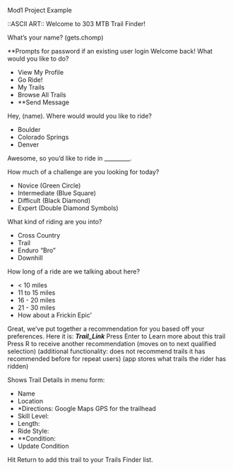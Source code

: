 Mod1 Project Example

::ASCII ART::
Welcome to 303 MTB Trail Finder!

What’s your name?
(gets.chomp)

**Prompts for password if an existing user login
Welcome back! What would you like to do?
- View My Profile
- Go Ride!
- My Trails
- Browse All Trails
- **Send Message

Hey,  (name). Where would would you like to ride?
- Boulder
- Colorado Springs
- Denver

Awesome, so you’d like to ride in _________.

How much of a challenge are you looking for today?
- Novice (Green Circle)
- Intermediate (Blue Square)
- Difficult (Black Diamond)
- Expert (Double Diamond Symbols)

What kind of riding are you into?
- Cross Country
- Trail
- Enduro “Bro”
- Downhill

How long of a ride are we talking about here?
- < 10 miles
- 11 to 15 miles
- 16 - 20 miles
- 21 - 30 miles
- How about a Frickin Epic’

Great, we’ve put together a recommendation for you based off your preferences. Here it is:
_______Trail_Link_______
Press Enter to Learn more about this trail
Press R to receive another recommendation (moves on to next qualified selection)
(additional functionality: does not recommend trails it has recommended before for repeat users)
(app stores what trails the rider has ridden)

Shows Trail Details in menu form:
- Name
- Location
- *Directions: Google Maps GPS for the trailhead
- Skill Level:
- Length:
- Ride Style:
- **Condition:
- Update Condition

Hit Return to add this trail to your Trails Finder list.
